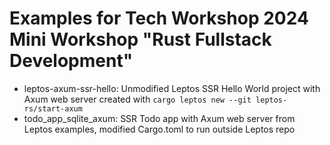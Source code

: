 # Examples for Tech Workshop 2024 Mini Workshop "Rust Fullstack Development"

* leptos-axum-ssr-hello: Unmodified Leptos SSR Hello World project with Axum web server created with `cargo leptos new --git leptos-rs/start-axum`
* todo_app_sqlite_axum: SSR Todo app with Axum web server from Leptos examples, modified Cargo.toml to run outside Leptos repo
